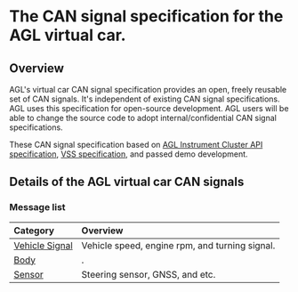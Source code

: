 # The CAN signal specification for the AGL virtual car.

## Overview
AGL's virtual car CAN signal specification provides an open, freely reusable set of CAN signals.  It's independent of existing CAN signal specifications.  AGL uses this specification for open-source development.  AGL users will be able to change the source code to adopt internal/confidential CAN signal specifications.

These CAN signal specification based on [AGL Instrument Cluster API specification](https://lf-automotivelinux.atlassian.net/wiki/spaces/IC/pages/17991785/IC-Service+API), [VSS specification](https://github.com/COVESA/vehicle_signal_specification), and passed demo development.

## Details of the AGL virtual car CAN signals

### Message list
| Category | Overview |
|:-----|:-----|
| [Vehicle Signal](vehicle_signal.md) | Vehicle speed, engine rpm, and turning signal. |
| [Body](body.md) | . |
| [Sensor](sensor.md) | Steering sensor, GNSS, and etc. |
